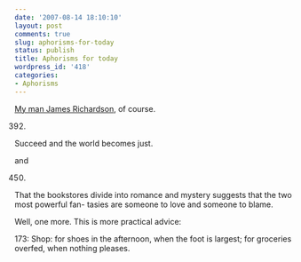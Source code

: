 ```yaml
---
date: '2007-08-14 18:10:10'
layout: post
comments: true
slug: aphorisms-for-today
status: publish
title: Aphorisms for today
wordpress_id: '418'
categories:
- Aphorisms
---
```


[My man James Richardson](http://www.phfactor.net/wp/2007/06/17/this-man-is-one-of-my-heros/), of course.



> 
392.
Succeed and the world becomes just.




and



> 
450.
That the bookstores divide into romance and
mystery suggests that the two most powerful fan-
tasies are someone to love and someone to
blame.




Well, one more. This is more practical advice:


> 
173:
Shop: for shoes in the afternoon, when the foot
is largest; for groceries overfed, when nothing
pleases.

